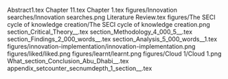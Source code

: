 Abstract1.tex
Chapter 11.tex
Chapter 1.tex
figures/Innovation searches/Innovation searches.png
Literature Review.tex
figures/The SECI cycle of knowledge creation/The SECI cycle of knowledge creation.png
section_Critical_Theory__.tex
section_Methodology_4_000_5__.tex
section_Findings_2_000_words__.tex
section_Analysis_5_000_words__1.tex
figures/innovation-implementation/innovation-implementation.png
figures/liked/liked.png
figures/learnt/learnt.png
figures/Cloud 1/Cloud 1.png
What_section_Conclusion_Abu_Dhabi__.tex
appendix_setcounter_secnumdepth_1_section__.tex